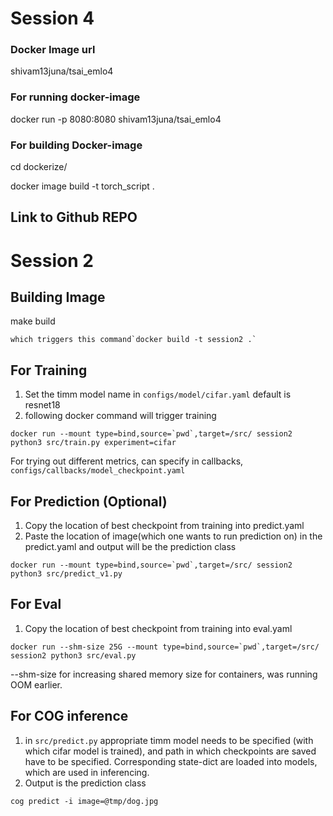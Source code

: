 # Session 4

### Docker Image url

shivam13juna/tsai_emlo4


### For running docker-image

docker run -p 8080:8080 shivam13juna/tsai_emlo4


### For building Docker-image

cd dockerize/

docker image build -t torch_script .


## Link to Github REPO




# Session 2

## Building Image

make build

    which triggers this command`docker build -t session2 .`

## For Training

1. Set the timm model name in `configs/model/cifar.yaml` default is resnet18
2. following docker command will trigger training

```
docker run --mount type=bind,source=`pwd`,target=/src/ session2 python3 src/train.py experiment=cifar
```

For trying out different metrics, can specify in callbacks, `configs/callbacks/model_checkpoint.yaml`

## For Prediction (Optional)

1. Copy the location of best checkpoint from training into predict.yaml
2. Paste the location of image(which one wants to run prediction on) in the predict.yaml and output will be the prediction class

```
docker run --mount type=bind,source=`pwd`,target=/src/ session2 python3 src/predict_v1.py
```

## For Eval

1. Copy the location of best checkpoint from training into eval.yaml

```
docker run --shm-size 25G --mount type=bind,source=`pwd`,target=/src/ session2 python3 src/eval.py
```

--shm-size for increasing shared memory size for containers, was running OOM earlier.

## For COG inference

1. in `src/predict.py` appropriate timm model needs to be specified (with which cifar model is trained), and path in which checkpoints are saved have to be specified. Corresponding state-dict are loaded into models, which are used in inferencing.
2. Output is the prediction class

```
cog predict -i image=@tmp/dog.jpg
```
